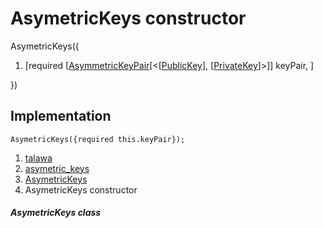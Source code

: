 
<div>

# AsymetricKeys constructor

</div>


AsymetricKeys({

1.  [required
    [[AsymmetricKeyPair](https://pub.dev/documentation/pointycastle/3.9.1/pointycastle/AsymmetricKeyPair-class.html)[\<[[PublicKey](https://pub.dev/documentation/pointycastle/3.9.1/pointycastle/PublicKey-class.html)],
    [[PrivateKey](https://pub.dev/documentation/pointycastle/3.9.1/pointycastle/PrivateKey-class.html)]\>]]
    keyPair, ]

})



## Implementation

``` language-dart
AsymetricKeys({required this.keyPair});
```







1.  [talawa](../../index.html)
2.  [asymetric_keys](../../models_asymetric_keys_asymetric_keys/)
3.  [AsymetricKeys](../../models_asymetric_keys_asymetric_keys/AsymetricKeys-class.html)
4.  AsymetricKeys constructor

##### AsymetricKeys class







